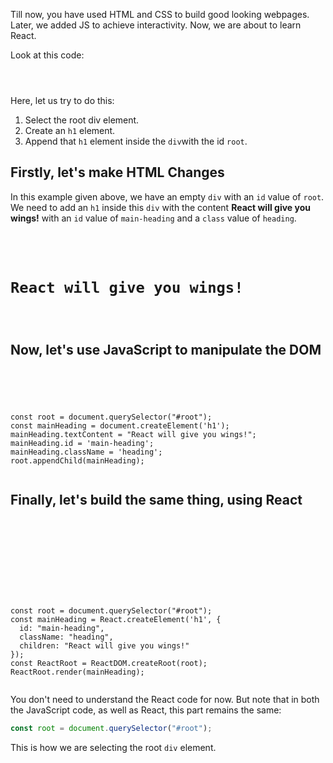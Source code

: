 Till now, you have used
HTML and CSS to build good
looking webpages. Later, we added
JS to achieve interactivity.
Now, we are about to learn React.

Look at this code:

<codeblock language="html" type="lesson">
<code>
<div id="root"></div>
</code>
</codeblock>

Here, let us try to do this:
1. Select the root div element.
2. Create an `h1` element.
3. Append that `h1` element inside the `div`with the id `root`.

## Firstly, let's make HTML Changes

In this example given above,
we have an empty `div` with an
`id` value of `root`. We need to add
an `h1` inside this `div` with the
content **React will give you wings!**
with an `id` value of `main-heading`
and a `class` value of `heading`.

<codeblock language="html" type="lesson">
<code>
<div id="root">
  <h1 id="main-heading" class="heading">React will give you wings!</h1>
</div>
</code>
</codeblock>

## Now, let's use JavaScript to manipulate the DOM

<codeblock language="javascript" type="lesson">
<code>
<panel language="html">
<div id="root"></div>
</panel>
<panel language="javascript">
const root = document.querySelector("#root");
const mainHeading = document.createElement('h1');
mainHeading.textContent = "React will give you wings!";
mainHeading.id = 'main-heading';
mainHeading.className = 'heading';
root.appendChild(mainHeading);
</panel>
</code>
</codeblock>

## Finally, let's build the same thing, using React

<codeblock language="javascript" type="lesson">
<code>
<panel language="html">
<div id="root">
</div>
<!-- React -->
<script crossorigin src="https://unpkg.com/react@18/umd/react.development.js"></script>
<!-- React DOM -->
<script crossorigin src="https://unpkg.com/react-dom@18/umd/react-dom.development.js"></script>
</panel>
<panel language="javascript">
const root = document.querySelector("#root");
const mainHeading = React.createElement('h1', {
  id: "main-heading",
  className: "heading",
  children: "React will give you wings!"
});
const ReactRoot = ReactDOM.createRoot(root);
ReactRoot.render(mainHeading);
</panel>
</code>
</codeblock>

You don't need to understand the
React code for now. But note that in
both the JavaScript code, as well as
React, this part remains the same:

```js
const root = document.querySelector("#root");
```

This is how we are selecting the root
`div` element.